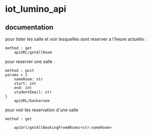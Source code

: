 # iot_lumino_api

## documentation
pour lister les salle et voir lesquelles sont reserver a l'heure actuelle :

    method : get
	    apiURL/getAllRoom

pour reserver une salle :

    method : post
    params = {
        nameRoom: str
        start: int
        end: int
        studentEmail: str
    }
	    apiURL/bookaroom

pour voir les reservation d'une salle

    method : get
        
        apiUrl/getAllBookingFromARoom/<str:nameRoom>
